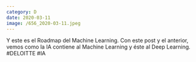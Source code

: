 ```yaml
--- 
category: D 
date: 2020-03-11 
image: /656_2020-03-11.jpeg 
--- 
```


Y este es el Roadmap del Machine Learning. Con este post y el anterior, vemos como la IA contiene al Machine Learning y éste al Deep Learning. #DELOITTE #IA